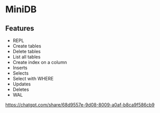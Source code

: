 # MiniDB

## Features

- REPL
- Create tables
- Delete tables
- List all tables
- Create index on a column
- Inserts
- Selects
- Select with WHERE
- Updates
- Deletes
- WAL

https://chatgpt.com/share/68d9557e-9d08-8009-a0af-b8ca9f586cb9
